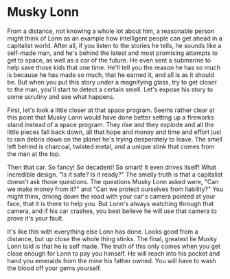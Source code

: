 # Musky Lonn

From a distance, not knowing a whole lot about him, a reasonable person might think of Lonn as an example how intelligent people can get ahead in a capitalist world. After all, if you listen to the stories he tells, he sounds like a self-made man, and he's behind the latest and most promising attempts to get to space, as well as a car of the future. He even sent a submarine to help save those kids that one time. He'll tell you the reason he has so much is because he has made so much, that he earned it, and all is as it should be. But when you put this story under a magnifying glass, try to get closer to the man, you'll start to detect a certain smell. Let's expose his story to some scrutiny and see what happens.

First, let's look a little closer at that space program. Seems rather clear at this point that Musky Lonn would have done better setting up a fireworks stand instead of a space program. They rise and they explode and all the little pieces fall back down, all that hope and money and time and effort just to rain debris down on the planet he's trying desperately to leave. The smell left behind is charcoal, twisted metal, and a unique stink that comes from the man at the top.

Then that car. So fancy! So decadent! So smart! It even drives itself! What incredible design. "Is it safe? Is it ready?" The smelly truth is that a capitalist doesn't ask those questions. The questions Musky Lonn asked were, "Can we make money from it?" and "Can we protect ourselves from liability?" You might think, driving down the road with your car's camera pointed at your face, that it is there to help you. But Lonn's always watching through that camera, and if his car crashes, you best believe he will use that camera to prove it's your fault.

It's like this with everything else Lonn has done. Looks good from a distance, but up close the whole thing stinks. The final, greatest lie Musky Lonn told is that he is self made. The truth of this only comes when you get close enough for Lonn to pay you himself. He will reach into his pocket and hand you emeralds from the mine his father owned. You will have to wash the blood off your gems yourself.